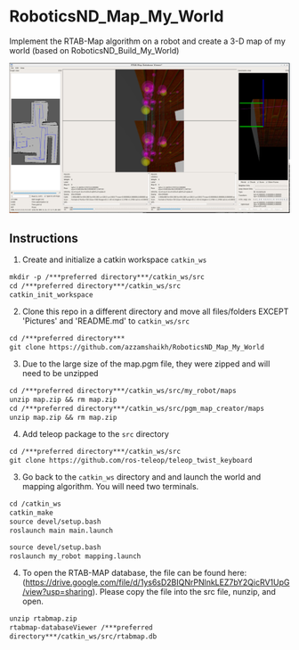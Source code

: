 # RoboticsND_Map_My_World
Implement the RTAB-Map algorithm on a robot and create a 3-D map of my world (based on RoboticsND_Build_My_World)

![rtab](RTAB-Map_Database_Viewer.png)

## Instructions

1. Create and initialize a catkin workspace `catkin_ws`
```
mkdir -p /***preferred directory***/catkin_ws/src  
cd /***preferred directory***/catkin_ws/src  
catkin_init_workspace  
```

2. Clone this repo in a different directory and move all files/folders EXCEPT 'Pictures' and 'README.md' to `catkin_ws/src`
```
cd /***preferred directory***  
git clone https://github.com/azzamshaikh/RoboticsND_Map_My_World  
```

3. Due to the large size of the map.pgm file, they were zipped and will need to be unzipped
```
cd /***preferred directory***/catkin_ws/src/my_robot/maps  
unzip map.zip && rm map.zip  
cd /***preferred directory***/catkin_ws/src/pgm_map_creator/maps  
unzip map.zip && rm map.zip  
```

4. Add teleop package to the `src` directory
```
cd /***preferred directory***/catkin_ws/src  
git clone https://github.com/ros-teleop/teleop_twist_keyboard
````

3. Go back to the `catkin_ws` directory and and launch the world and mapping algorithm. You will need two terminals.
```
cd /catkin_ws  
catkin_make  
source devel/setup.bash  
roslaunch main main.launch
```
```
source devel/setup.bash  
roslaunch my_robot mapping.launch
```
4. To open the RTAB-MAP database, the file can be found here: (https://drive.google.com/file/d/1ys6sD2BIQNrPNlnkLEZ7bY2QicRV1UpG/view?usp=sharing). Please copy the file into the src file, nunzip, and open.
```
unzip rtabmap.zip
rtabmap-databaseViewer /***preferred directory***/catkin_ws/src/rtabmap.db
